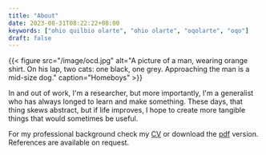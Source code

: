 ```yaml
---
title: "About"
date: 2023-08-31T08:22:22+08:00
keywords: ["ohio quilbio olarte", "ohio olarte", "oqolarte", "oqo"]
draft: false
---
```


{{< figure src="/image/ocd.jpg" alt="A picture of a man, wearing orange shirt. On his lap, two cats: one black, one grey. Approaching the man is a mid-size dog." caption="Homeboys" >}}

In and out of work, I'm a researcher,
but more importantly,
I'm a generalist who has always longed to learn and make something.
These days, that thing skews abstract,
but if life improves,
I hope to create more tangible things that would sometimes be useful.

For my professional background
check my [CV](/cv) or download the [pdf](/cv.pdf) version.
References are available on request.
